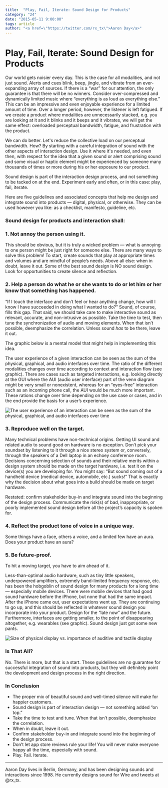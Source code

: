 ```yaml
---
title:  "Play, Fail, Iterate: Sound Design for Products"
category: "24"
date: "2015-05-11 9:00:00"
tags: article
author: "<a href=\"https://twitter.com/rx_tx\">Aaron Day</a>"
---
```




# Play, Fail, Iterate: Sound Design for Products

Our world gets noisier every day. This is the case for all modalities, and not just sound. Alerts and cues blink, beep, jingle, and vibrate from an ever-expanding array of sources. If there is a “war” for our attention, the only guarantee is that there will be no winners. Consider over-compressed and dynamically limited music where “everything is as loud as everything else.” This can be an impressive and even enjoyable experience for a limited amount of time. Over a longer period, however, the listener is left fatigued. If we create a product where modalities are unnecessarily stacked, e.g. you are looking at it and it blinks and it beeps and it vibrates, we will get the same effect: overloaded perceptual bandwidth, fatigue, and frustration with the product.

We can do better. Let's reduce the collective load on our perceptual bandwidth. How? By starting with a careful integration of sound with the other aspects of interaction design. Use it where it's needed, and even then, with respect for the idea that a given sound or alert comprising sound and some visual or haptic element might be experienced by someone many thousands of times or more during his or her exposure to our product. 

Sound design is part of the interaction design process, and not something to be tacked on at the end. Experiment early and often, or in this case: play, fail, iterate.

Here are five guidelines and associated concepts that help me design and integrate sound into products — digital, physical, or otherwise. They can be used however you like: as a checklist, manifesto, guideline, etc.  

### Sound design for products and interaction shall:

### 1. Not annoy the person using it.

This should be obvious, but it is truly a wicked problem — what is annoying to one person might be just right for someone else. There are many ways to solve this problem! To start, create sounds that play at appropriate times and volumes and are mindful of people’s needs. Above all else: when in doubt, leave it out. Some of the best sound design is NO sound design. Look for opportunities to create silence and reflection. 

### 2. Help a person do what he or she wants to do or let him or her know that something has happened.

“If I touch the interface and don’t feel or hear anything change, how will I know I have succeeded in doing what I wanted to do?” Sound, of course, fills this gap. That said, we should take care to make interactive sound as relevant, accurate, and non-intrusive as possible. Take the time to test, then tune the synchronization of audio and moving elements. When that isn’t possible, deemphasize the correlation. Unless sound *has* to be there, leave it out.

The graphic below is a mental model that might help in implementing this idea.

The user experience of a given interaction can be seen as the sum of the physical, graphical, and audio interfaces over time. The ratio of the different modalities changes over time according to context and interaction flow (see graphic). There are cases such as targeted interactions, e.g. looking directly at the GUI where the AUI (audio user interface) part of the venn diagram might be very small or nonexistent, whereas for an “eyes-free” interaction such as an incoming phone call, the AUI would be much more important. These rations change over time depending on the use case or cases, and in the end provide the basis for a user’s experience.

![The user experience of an interaction can be seen as the sum of the physical, graphical, and audio interfaces over time](/images/sum-of-interfaces.png)

### 3. Reproduce well on the target.

Many technical problems have non-technical origins. Getting UI sound and related audio to sound good on hardware is no exception. Don’t pick your soundset by listening to it through a nice stereo system or, conversely, through the speakers of a Dell laptop in an echoey conference room. Decisions concerning selection of sounds and their relative merits within a design system should be made on the target hardware, i.e. test it on the device(s) you are developing for. You might say: “But sound coming out of a handheld device (medical device, automobile, etc.) sucks!” That is exactly why the decision about what goes into a build should be made on target hardware. 

Restated: confirm stakeholder buy-in and integrate sound into the beginning of the design process. Communicate the risk(s) of bad, inappropriate, or poorly implemented sound design before all the project’s capacity is spoken for.


### 4. Reflect the product tone of voice in a unique way.

Some things have a face, others a voice, and a limited few have an aura. Does your product have an aura?


### 5. Be future-proof.

To hit a moving target, you have to aim ahead of it. 

Less-than-optimal audio hardware, such as tiny little speakers, underpowered amplifiers, extremely band-limited frequency response, etc. has been the hobgoblin of sound design for many products for a long time — especially mobile devices. There were mobile devices that had good sound hardware before the iPhone, but none that had the same impact. After the iPhone came out, user expectations went up. They are continuing to go up, and this should be reflected in whatever sound design you incorporate into your product. Design for the “late now” and the future. Furthermore, interfaces are getting smaller, to the point of disappearing altogether, e.g. wearables (see graphic). Sound design just got some new pants.


![Size of physical display vs. importance of auditive and tactile display](/images/size-vs-auditive.png)


### Is That All? 

No. There is more, but that is a start. These guidelines are no guarantee for successful integration of sound into products, but they will definitely point the development and design process in the right direction.

### In Conclusion

 * The proper mix of beautiful sound and well-timed silence will make for happier customers.
 * Sound design is part of interaction design — not something added “on top.”
 * Take the time to test and tune. When that isn’t possible, deemphasize the correlation.
 * When in doubt, leave it out.
 * Confirm stakeholder buy-in and integrate sound into the beginning of the design process.
 * Don’t let app store reviews rule your life! You will never make everyone happy all the time, especially with sound. 
 * Play. Fail. Iterate.





----


Aaron Day lives in Berlin, Germany, and has been designing sounds and interactions since 1998. He currently designs sound for Wire and tweets at @rx_tx.
